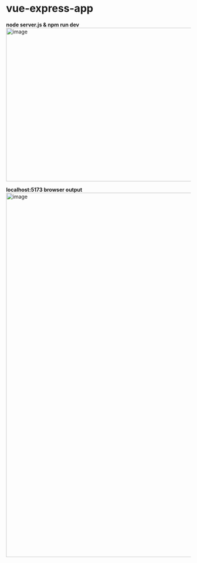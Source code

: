 ﻿# vue-express-app

**node server.js & npm run dev**
<img width="1725" height="419" alt="image" src="https://github.com/user-attachments/assets/6d8f51ed-2c70-47b6-841a-ee7403026901" />

**localhost:5173 browser output**
<img width="1919" height="994" alt="image" src="https://github.com/user-attachments/assets/b707bf56-f6f9-4294-ace4-0025877ac76a" />

